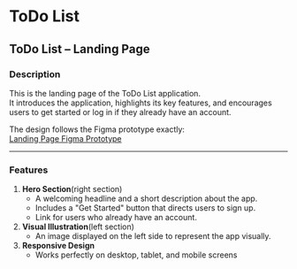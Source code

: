 # ToDo List
## ToDo List – Landing Page

### Description
This is the landing page of the ToDo List application.  
It introduces the application, highlights its key features, and encourages users to get started or log in if they already have an account.  

The design follows the Figma prototype exactly:  
[Landing Page Figma Prototype](https://www.figma.com/proto/1NxzQ58hWvV02oMikSwVmX/ToDo-List--Community-?node-id=2-3&p=f&t=9OMmiVjJslvAgJD2-0&scaling=scale-down&content-scaling=fixed&page-id=0%3A1&starting-point-node-id=2%3A3)

---

### Features

1. **Hero Section**(right section)
   - A welcoming headline and a short description about the app.
   - Includes a "Get Started" button that directs users to sign up.
   - Link for users who already have an account.
2. **Visual Illustration**(left section)
   - An image displayed on the left side to represent the app visually.
3. **Responsive Design**
   - Works perfectly on desktop, tablet, and mobile screens
